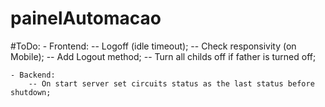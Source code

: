 # painelAutomacao

#ToDo:
    - Frontend:
        -- Logoff (idle timeout);
        -- Check responsivity (on Mobile);
        -- Add Logout method;
        -- Turn all childs off if father is turned off;

    - Backend:
        -- On start server set circuits status as the last status before shutdown;
